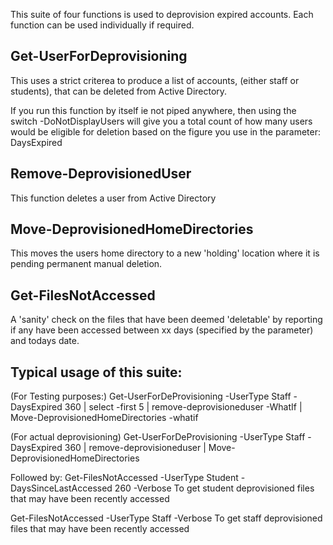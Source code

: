 This suite of four functions is used to deprovision expired accounts.
Each function can be used individually if required.

Get-UserForDeprovisioning
-------------------------
This uses a strict criterea to produce a list of accounts, (either staff or students), that can be deleted from Active Directory.

If you run this function by itself ie not piped anywhere, then using the switch -DoNotDisplayUsers will give you a total count of how many users would be eligible for deletion based on the figure you use in the parameter: DaysExpired

Remove-DeprovisionedUser
------------------------
This function deletes a user from Active Directory

Move-DeprovisionedHomeDirectories
---------------------------------
This moves the users home directory to a new 'holding' location where it is pending permanent manual deletion.

Get-FilesNotAccessed
--------------------
A 'sanity' check on the files that have been deemed 'deletable' by reporting if any have been accessed between xx days (specified by the parameter) and todays date.


Typical usage of this suite:
----------------------------
(For Testing purposes:)
Get-UserForDeProvisioning -UserType Staff -DaysExpired 360 | select -first 5 | remove-deprovisioneduser -WhatIf | Move-DeprovisionedHomeDirectories -whatif

(For actual deprovisioning)
Get-UserForDeProvisioning -UserType Staff -DaysExpired 360 | remove-deprovisioneduser | Move-DeprovisionedHomeDirectories

Followed by:
Get-FilesNotAccessed -UserType Student -DaysSinceLastAccessed 260 -Verbose
To get student deprovisioned files that may have been recently accessed

Get-FilesNotAccessed -UserType Staff -Verbose
To get staff deprovisioned files that may have been recently accessed
